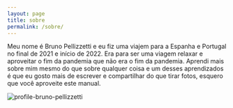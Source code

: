 ```yaml
---
layout: page
title: sobre
permalink: /sobre/
---
```


Meu nome é Bruno Pellizzetti e eu fiz uma viajem para a Espanha e Portugal no final de 2021 e início de 2022. Era para ser uma viagem relaxar e aproveitar o fim da pandemia que não era o fim da pandemia. Aprendi mais sobre mim mesmo do que sobre qualquer coisa e um desses aprendizados é que eu gosto mais de escrever e compartilhar do que tirar fotos, esquero que você aproveite este manual.

![profile-bruno-pellizzetti](https://mjbespt2122.s3.us-west-2.amazonaws.com/profile.jpg)


